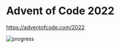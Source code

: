 # Advent of Code 2022
https://adventofcode.com/2022

<img src="src.main.java.dec.resources/aoc.jpg" alt="progress"/>